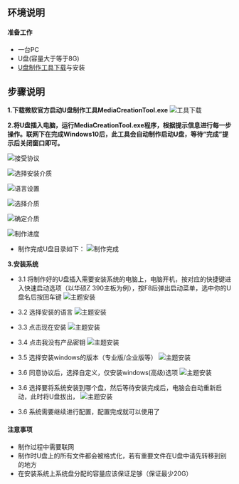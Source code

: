 ## **环境说明**
#### 准备工作
* 一台PC
* U盘(容量大于等于8G)
* [U盘制作工具下载](https://www.microsoft.com/en-us/software-download/windows10)与安装

## **步骤说明**
**1.下载微软官方启动U盘制作工具MediaCreationTool.exe**
![工具下载](../img/so_img/dwu1.jpg)

**2.将U盘插入电脑，运行MediaCreationTool.exe程序，根据提示信息进行每一步操作。联网下在完成Windows10后，此工具会自动制作启动U盘，等待“完成”提示后关闭窗口即可。**

![接受协议](../img/so_img/dwu2.jpg)

![选择安装介质](../img/so_img/dwu3.jpg)

![语言设置](../img/so_img/dwu4.jpg)

![选择介质](../img/so_img/dwu5.jpg)

![确定介质](../img/so_img/dwu6.jpg)

![制作进度](../img/so_img/dwu7.jpg)

* 制作完成U盘目录如下：
![制作完成](../img/so_img/dwu8.jpg)

**3.安装系统**
* 3.1 将制作好的U盘插入需要安装系统的电脑上，电脑开机，按对应的快捷键进入快速启动选项（以华硕Z 390主板为例），按F8后弹出启动菜单，选中你的U盘名后按回车键
![主题安装](../img/so_img/dwu9.jpg)

* 3.2 选择安装的语言
![主题安装](../img/so_img/dwu10.jpg)

* 3.3 点击现在安装
![主题安装](../img/so_img/dwu11.jpg)

* 3.4 点击我没有产品密钥
![主题安装](../img/so_img/dwu12.jpg)

* 3.5 选择安装windows的版本（专业版/企业版等）
![主题安装](../img/so_img/dwu13.jpg)

* 3.6 同意协议后，选择自定义，仅安装windows(高级)选项
![主题安装](../img/so_img/dwu14.jpg)

* 3.6 选择要将系统安装到哪个盘，然后等待安装完成后，电脑会自动重新启动，此时将U盘拔出，
![主题安装](../img/so_img/dwu15.jpg)

* 3.6 系统需要继续进行配置，配置完成就可以使用了

#### 注意事项
* 制作过程中需要联网
* 制作时U盘上的所有文件都会被格式化，若有重要文件在U盘中请先转移到别的地方
* 在安装系统上系统盘分配的容量应该保证足够（保证最少20G）